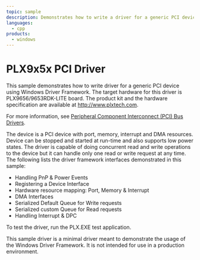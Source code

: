 ```yaml
---
topic: sample
description: Demonstrates how to write a driver for a generic PCI device using Windows Driver Frameworks (WDF).
languages:
  - cpp
products:
  - windows
---
```


<!---
    name: PLX9x5x PCI Driver
    platform: KMDF
    language: cpp
    category: General PCI WDF
    description: Demonstrates how to write a driver for a generic PCI device using Windows Driver Frameworks (WDF).
    samplefwlink: http://go.microsoft.com/fwlink/p/?LinkId=617719
--->

# PLX9x5x PCI Driver

This sample demonstrates how to write driver for a generic PCI device using Windows Driver Framework. The target hardware for this driver is PLX9656/9653RDK-LITE board. The product kit and the hardware specification are available at <http://www.plxtech.com>.

For more information, see [Peripheral Component Interconnect (PCI) Bus Drivers](http://msdn.microsoft.com/en-us/library/windows/hardware/ff537451).

The device is a PCI device with port, memory, interrupt and DMA resources. Device can be stopped and started at run-time and also supports low power states. The driver is capable of doing concurrent read and write operations to the device but it can handle only one read or write request at any time. The following lists the driver framework interfaces demonstrated in this sample:

- Handling PnP & Power Events
- Registering a Device Interface
- Hardware resource mapping: Port, Memory & Interrupt
- DMA Interfaces
- Serialized Default Queue for Write requests
- Serialized custom Queue for Read requests
- Handling Interrupt & DPC

To test the driver, run the PLX.EXE test application.

This sample driver is a minimal driver meant to demonstrate the usage of the Windows Driver Framework. It is not intended for use in a production environment.
